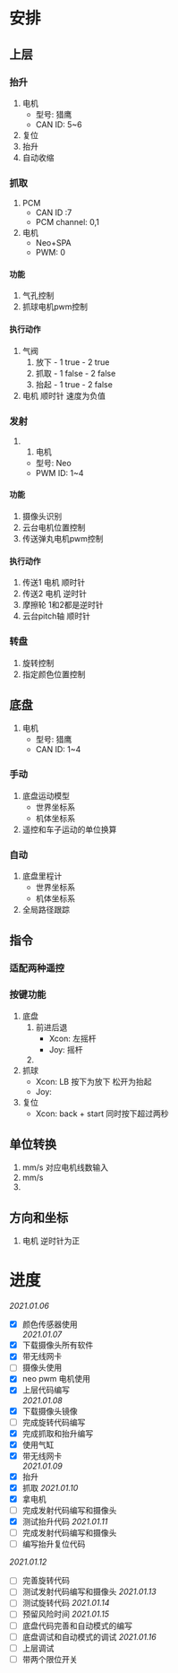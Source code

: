 # 安排
## 上层
### 抬升
1. 电机
    - 型号: 猎鹰
    - CAN ID: 5~6
1. 复位
2. 抬升
3. 自动收缩
### 抓取 
1. PCM
    - CAN ID :7
    - PCM channel: 0,1
2. 电机
    - Neo+SPA
    - PWM: 0
#### 功能
1. 气孔控制
2. 抓球电机pwm控制
#### 执行动作
1. 气阀
    1. 放下  - 1 true - 2 true
    2. 抓取  - 1 false - 2 false
    3. 抬起  - 1 true - 2 false
2. 电机 顺时针 速度为负值

### 发射
1. 1. 电机
    - 型号: Neo
    - PWM ID: 1~4
#### 功能
1. 摄像头识别
2. 云台电机位置控制
3. 传送弹丸电机pwm控制
#### 执行动作
1. 传送1 电机 顺时针
2. 传送2 电机 逆时针
3. 摩擦轮 1和2都是逆时针
4. 云台pitch轴  顺时针
### 转盘
1. 旋转控制
2. 指定颜色位置控制
## 底盘
1. 电机
    - 型号: 猎鹰
    - CAN ID: 1~4
### 手动
1. 底盘运动模型
    - 世界坐标系
    - 机体坐标系
2. 遥控和车子运动的单位换算
### 自动
1. 底盘里程计
    - 世界坐标系
    - 机体坐标系
2. 全局路径跟踪
## 指令
### 适配两种遥控
### 按键功能
1. 底盘
    1. 前进后退 
        - Xcon: 左摇杆
        - Joy: 摇杆
    2. 
2. 抓球
    - Xcon: LB 按下为放下 松开为抬起
    - Joy:
3. 复位
    - Xcon: back + start 同时按下超过两秒 

## 单位转换
1. mm/s 对应电机线数输入
2. mm/s 
3. 


## 方向和坐标
1. 电机 逆时针为正




# 进度      


*2021.01.06*   
* [x] 颜色传感器使用    
*2021.01.07*    
* [x] 下载摄像头所有软件    
* [x] 带无线网卡    
* [ ] 摄像头使用    
* [X] neo pwm 电机使用    
* [x] 上层代码编写    
*2021.01.08*
* [x] 下载摄像头镜像
* [ ] 完成旋转代码编写
* [x] 完成抓取和抬升编写
* [X] 使用气缸
* [X] 带无线网卡  
*2021.01.09*
* [X] 抬升
* [X] 抓取 
*2021.01.10*
* [X] 拿电机
* [ ] 完成发射代码编写和摄像头
* [X] 测试抬升代码
*2021.01.11*
* [ ] 完成发射代码编写和摄像头
* [ ] 编写抬升复位代码

*2021.01.12*
* [ ] 完善旋转代码
* [ ] 测试发射代码编写和摄像头
*2021.01.13*
* [ ] 测试旋转代码
*2021.01.14*
* [ ] 预留风险时间
*2021.01.15*
* [ ] 底盘代码完善和自动模式的编写
* [ ] 底盘调试和自动模式的调试
*2021.01.16*
* [ ] 上层调试
* [ ] 带两个限位开关
